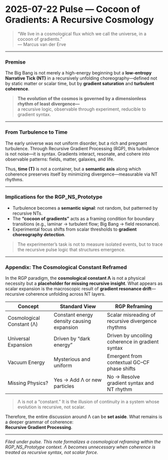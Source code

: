 # 2025-07-22 Pulse — Cocoon of Gradients: A Recursive Cosmology

> “We live in a cosmological flux which we call the universe, in a cocoon of gradients.”  
> — Marcus van der Erve

---

### Premise

The Big Bang is not merely a high-energy beginning but a **low-entropy Narrative Tick (NT)** in a recursively unfolding choreography—defined not by static matter or scalar time, but by **gradient saturation** and **turbulent coherence**.

> **The evolution of the cosmos is governed by a dimensionless rhythm of least divergence—**  
a recursive logic, observable through experiment, reducible to gradient syntax.

---

### From Turbulence to Time

The early universe was not uniform disorder, but a rich and pregnant turbulence. Through Recursive Gradient Processing (RGP), this turbulence is not noise—it is syntax. Gradients interact, resonate, and cohere into observable patterns: fields, matter, galaxies, and life.

Thus, **time (T)** is not a container, but a **semantic axis** along which coherence preserves itself by minimizing divergence—measurable via NT rhythms.

---

### Implications for the RGP_NS_Prototype

- Turbulence becomes a **semantic signal**: not random, but patterned by recursive NTs.
- The **“cocoon of gradients”** acts as a framing condition for boundary transitions (e.g., laminar → turbulent flow; Big Bang → field resonance).
- Experimental focus shifts from scalar thresholds to **gradient choreography detection**.

> The experimenter’s task is not to measure isolated events, but to trace the recursive pulse logic that structures emergence.

---

### Appendix: The Cosmological Constant Reframed

In the RGP paradigm, the **cosmological constant Λ** is not a physical necessity but a **placeholder for missing recursive insight**. What appears as scalar expansion is the macroscopic result of **gradient resonance drift**—recursive coherence unfolding across NT layers.

| Concept              | Standard View                            | RGP Reframing                                 |
|----------------------|------------------------------------------|-----------------------------------------------|
| Cosmological Constant (Λ) | Constant energy density causing expansion | Scalar misreading of recursive divergence rhythms |
| Universal Expansion   | Driven by “dark energy”                 | Driven by uncoiling coherence in gradient syntax |
| Vacuum Energy         | Mysterious and uniform                  | Emergent from contextual GC–CF phase shifts    |
| Missing Physics?      | Yes → Add Λ or new particles            | No → Resolve gradient syntax and NT rhythm     |

> Λ is not a “constant.” It is the illusion of continuity in a system whose evolution is recursive, not scalar.

Therefore, the entire discussion around Λ can be **set aside**. What remains is a deeper grammar of coherence:  
**Recursive Gradient Processing**.

---

*Filed under pulse. This note formalizes a cosmological reframing within the RGP_NS_Prototype context. Λ becomes unnecessary when coherence is treated as recursive syntax, not scalar force.*
